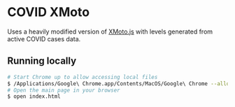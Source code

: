 COVID XMoto
========

Uses a heavily modified version of [XMoto.js](https://github.com/MichaelHoste/xmoto.js) with levels generated from active COVID cases data.


## Running locally

```bash
# Start Chrome up to allow accessing local files
$ /Applications/Google\ Chrome.app/Contents/MacOS/Google\ Chrome --allow-file-access-from-files
# Open the main page in your browser
$ open index.html
```
